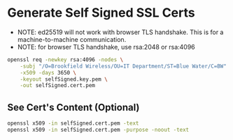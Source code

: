 # Generate Self Signed SSL Certs
- NOTE: ed25519 will not work with browser TLS handshake. This is for a machine-to-machine communication.
- NOTE: for browser TLS handshake, use rsa:2048 or rsa:4096

```bash
openssl req -newkey rsa:4096 -nodes \
    -subj "/O=Brookfield Wireless/OU=IT Department/ST=Blue Water/C=BW" \
    -x509 -days 3650 \
    -keyout selfSigned.key.pem \
    -out selfSigned.cert.pem
```

## See Cert's Content (Optional)
```bash
openssl x509 -in selfSigned.cert.pem -text
openssl x509 -in selfSigned.cert.pem -purpose -noout -text
```
